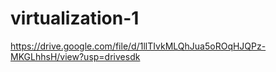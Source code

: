 # virtualization-1
https://drive.google.com/file/d/1llTIvkMLQhJua5oROqHJQPz-MKGLhhsH/view?usp=drivesdk

